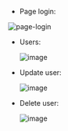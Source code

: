 - Page login:

![page-login](https://github.com/user-attachments/assets/f9777b70-a40a-4042-a97f-76bd80073110)

- Users:

  ![image](https://github.com/user-attachments/assets/b494d87b-f850-4d24-9ca0-b6157c16cf32)

- Update user:

  ![image](https://github.com/user-attachments/assets/eb22a3e4-8ff8-4bde-94b5-09bfb19b5e1b)

- Delete user:

  ![image](https://github.com/user-attachments/assets/7f04ef6d-bda2-4288-a1be-5d456bc11678)
